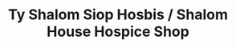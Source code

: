---
title: "Ty Shalom Siop Hosbis / Shalom House Hospice Shop"
url: /fishguard/ty-shalom-siop-hosbis-shalom-house-hospice-shop/
shop: charity
---